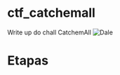 # ctf_catchemall
Write up do chall CatchemAll
![Dale](https://github.com/dahiwas/ctf_catchemall/ImagensCTF/CatchemAll.jpeg)


# Etapas


## 


